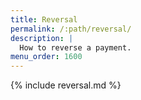 ```yaml
---
title: Reversal
permalink: /:path/reversal/
description: |
  How to reverse a payment.
menu_order: 1600
---
```


{% include reversal.md %}
